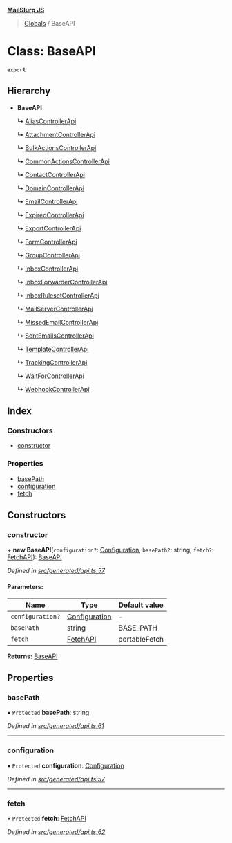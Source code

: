 **[MailSlurp JS](../README.md)**

> [Globals](../README.md) / BaseAPI

# Class: BaseAPI

**`export`** 

## Hierarchy

* **BaseAPI**

  ↳ [AliasControllerApi](aliascontrollerapi.md)

  ↳ [AttachmentControllerApi](attachmentcontrollerapi.md)

  ↳ [BulkActionsControllerApi](bulkactionscontrollerapi.md)

  ↳ [CommonActionsControllerApi](commonactionscontrollerapi.md)

  ↳ [ContactControllerApi](contactcontrollerapi.md)

  ↳ [DomainControllerApi](domaincontrollerapi.md)

  ↳ [EmailControllerApi](emailcontrollerapi.md)

  ↳ [ExpiredControllerApi](expiredcontrollerapi.md)

  ↳ [ExportControllerApi](exportcontrollerapi.md)

  ↳ [FormControllerApi](formcontrollerapi.md)

  ↳ [GroupControllerApi](groupcontrollerapi.md)

  ↳ [InboxControllerApi](inboxcontrollerapi.md)

  ↳ [InboxForwarderControllerApi](inboxforwardercontrollerapi.md)

  ↳ [InboxRulesetControllerApi](inboxrulesetcontrollerapi.md)

  ↳ [MailServerControllerApi](mailservercontrollerapi.md)

  ↳ [MissedEmailControllerApi](missedemailcontrollerapi.md)

  ↳ [SentEmailsControllerApi](sentemailscontrollerapi.md)

  ↳ [TemplateControllerApi](templatecontrollerapi.md)

  ↳ [TrackingControllerApi](trackingcontrollerapi.md)

  ↳ [WaitForControllerApi](waitforcontrollerapi.md)

  ↳ [WebhookControllerApi](webhookcontrollerapi.md)

## Index

### Constructors

* [constructor](baseapi.md#constructor)

### Properties

* [basePath](baseapi.md#basepath)
* [configuration](baseapi.md#configuration)
* [fetch](baseapi.md#fetch)

## Constructors

### constructor

\+ **new BaseAPI**(`configuration?`: [Configuration](configuration.md), `basePath?`: string, `fetch?`: [FetchAPI](../interfaces/fetchapi.md)): [BaseAPI](baseapi.md)

*Defined in [src/generated/api.ts:57](https://github.com/mailslurp/mailslurp-client/blob/730b817/src/generated/api.ts#L57)*

#### Parameters:

Name | Type | Default value |
------ | ------ | ------ |
`configuration?` | [Configuration](configuration.md) | - |
`basePath` | string | BASE\_PATH |
`fetch` | [FetchAPI](../interfaces/fetchapi.md) | portableFetch |

**Returns:** [BaseAPI](baseapi.md)

## Properties

### basePath

• `Protected` **basePath**: string

*Defined in [src/generated/api.ts:61](https://github.com/mailslurp/mailslurp-client/blob/730b817/src/generated/api.ts#L61)*

___

### configuration

• `Protected` **configuration**: [Configuration](configuration.md)

*Defined in [src/generated/api.ts:57](https://github.com/mailslurp/mailslurp-client/blob/730b817/src/generated/api.ts#L57)*

___

### fetch

• `Protected` **fetch**: [FetchAPI](../interfaces/fetchapi.md)

*Defined in [src/generated/api.ts:62](https://github.com/mailslurp/mailslurp-client/blob/730b817/src/generated/api.ts#L62)*
